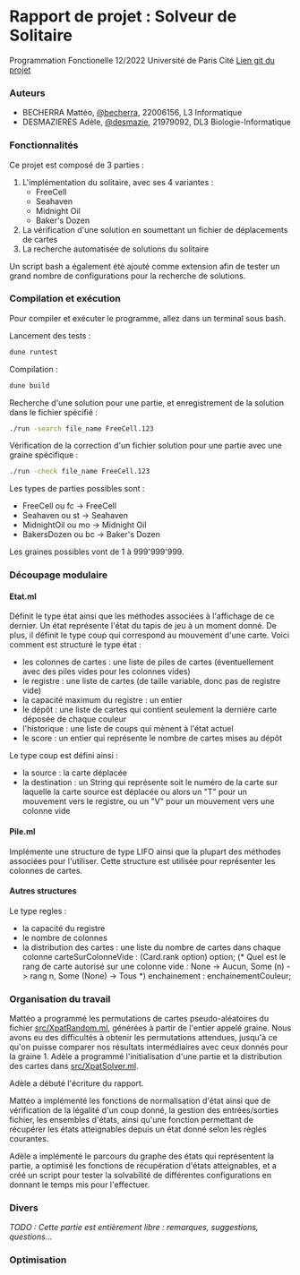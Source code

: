 # Rapport de projet : Solveur de Solitaire

Programmation Fonctionelle
12/2022 
Université de Paris Cité
[Lien git du projet](https://gaufre.informatique.univ-paris-diderot.fr/becherra/pf5-projet-2022)

### Auteurs
- BECHERRA Mattéo, [@becherra](https://gaufre.informatique.univ-paris-diderot.fr/becherra), 22006156, L3 Informatique
- DESMAZIERES Adèle, [@desmazie](https://gaufre.informatique.univ-paris-diderot.fr/desmazie), 21979092, DL3 Biologie-Informatique


### Fonctionnalités

Ce projet est composé de 3 parties : 
1. L'implémentation du solitaire, avec ses 4 variantes :
   * FreeCell
   * Seahaven
   * Midnight Oil
   * Baker's Dozen
2. La vérification d'une solution en soumettant un fichier de déplacements de cartes
3. La recherche automatisée de solutions du solitaire

Un script bash a également été ajouté comme extension afin de tester un grand nombre de configurations pour la recherche de solutions.


### Compilation et exécution

Pour compiler et exécuter le programme, allez dans un terminal sous bash.

Lancement des tests :
```sh
dune runtest
```

Compilation :
```sh
dune build
```

Recherche d'une solution pour une partie, et enregistrement de la solution dans le fichier spécifié :
```sh
./run -search file_name FreeCell.123
```

Vérification de la correction d'un fichier solution pour une partie avec une graine spécifique :
```sh
./run -check file_name FreeCell.123
```

Les types de parties possibles sont :
- FreeCell ou fc -> FreeCell
- Seahaven ou st -> Seahaven
- MidnightOil ou mo -> Midnight Oil
- BakersDozen ou bc -> Baker's Dozen

Les graines possibles vont de 1 à 999'999'999. 

### Découpage modulaire

#### Etat.ml
Définit le type état ainsi que les méthodes associées à l'affichage de ce dernier. Un état représente l'état du tapis de jeu à un moment donné. De plus, il définit le type coup qui correspond au mouvement d'une carte. Voici comment est structuré le type état :

- les colonnes de cartes : une liste de piles de cartes (éventuellement avec des piles vides pour les colonnes vides)
- le registre : une liste de cartes (de taille variable, donc pas de registre vide)
- la capacité maximum du registre : un entier
- le dépôt : une liste de cartes qui contient seulement la dernière carte déposée de chaque couleur
- l'historique : une liste de coups qui mènent à l'état actuel
- le score : un entier qui représente le nombre de cartes mises au dépôt

Le type coup est défini ainsi :

- la source : la carte déplacée
- la destination : un String qui représente soit le numéro de la carte sur laquelle la carte source est déplacée ou alors un "T" pour un mouvement vers le registre, ou un "V" pour un mouvement vers une colonne vide

#### Pile.ml
Implémente une structure de type LIFO ainsi que la plupart des méthodes associées pour l'utiliser. Cette structure est utilisée pour représenter les colonnes de cartes.

#### Autres structures

Le type regles :
- la capacité du registre
- le nombre de colonnes
- la distribution des cartes : une liste du nombre de cartes dans chaque colonne
  carteSurColonneVide : (Card.rank option) option; (* Quel est le rang de carte autorisé sur une colonne vide : None -> Aucun, Some (n) -> rang n, Some (None) -> Tous *)
  enchainement : enchainementCouleur;






### Organisation du travail

Mattéo a programmé les permutations de cartes pseudo-aléatoires du fichier [src/XpatRandom.ml](), générées à partir de l'entier appelé graine. Nous avons eu des difficultés à obtenir les permutations attendues, jusqu'à ce qu'on puisse comparer nos résultats intermédiaires avec ceux donnés pour la graine 1. Adèle a programmé l'initialisation d'une partie et la distribution des cartes dans [src/XpatSolver.ml](). 

Adèle a débuté l'écriture du rapport. 

Mattéo a implémenté les fonctions de normalisation d'état ainsi que de vérification de la légalité d'un coup donné, la gestion des entrées/sorties fichier, les ensembles d'états, ainsi qu'une fonction permettant de récupérer les états atteignables depuis un état donné selon les règles courantes.

Adèle a implémenté le parcours du graphe des états qui représentent la partie, a optimisé les fonctions de récupération d'états atteignables, et a créé un script pour tester la solvabilité de différentes configurations en donnant le temps mis pour l'effectuer. 

### Divers
*TODO : Cette partie est entièrement libre : remarques, suggestions, questions...*

### Optimisation
